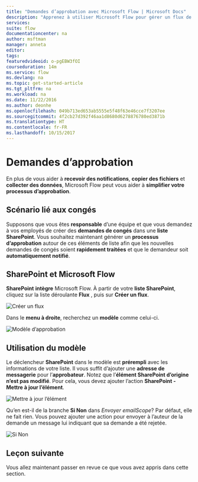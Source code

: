 ```yaml
---
title: "Demandes d’approbation avec Microsoft Flow | Microsoft Docs"
description: "Apprenez à utiliser Microsoft Flow pour gérer un flux de travail d’approbation."
services: 
suite: flow
documentationcenter: na
author: msftman
manager: anneta
editor: 
tags: 
featuredvideoid: o-pgEBW3fOI
courseduration: 14m
ms.service: flow
ms.devlang: na
ms.topic: get-started-article
ms.tgt_pltfrm: na
ms.workload: na
ms.date: 11/22/2016
ms.author: deonhe
ms.openlocfilehash: 049b713ed653ab5555e5f48f63e46cce7f3207ee
ms.sourcegitcommit: 4f2cb27d392f46aa1d8680d6278876780ed3871b
ms.translationtype: HT
ms.contentlocale: fr-FR
ms.lasthandoff: 10/15/2017
---
```

# <a name="approval-requests"></a>Demandes d’approbation
En plus de vous aider à **recevoir des notifications**, **copier des fichiers** et **collecter des données**, Microsoft Flow peut vous aider à **simplifier votre processus d’approbation**.

## <a name="vacation-scenario"></a>Scénario lié aux congés
Supposons que vous êtes **responsable** d’une équipe et que vous demandez à vos employés de créer des **demandes de congés** dans une **liste SharePoint**. Vous souhaitez maintenant générer un **processus d’approbation** autour de ces éléments de liste afin que les nouvelles demandes de congés soient **rapidement traitées** et que le demandeur soit **automatiquement notifié**.  

## <a name="sharepoint-and-microsoft-flow"></a>SharePoint et Microsoft Flow
**SharePoint** **intègre** Microsoft Flow.  À partir de votre **liste SharePoint**, cliquez sur la liste déroulante **Flux** , puis sur **Créer un flux**.

![Créer un flux](./media/learning-approvals/new-flow.png)   

Dans le **menu à droite**, recherchez un **modèle** comme celui-ci.

![Modèle d’approbation](./media/learning-approvals/approval-template.png)

## <a name="using-the-template"></a>Utilisation du modèle
Le déclencheur **SharePoint** dans le modèle est **prérempli** avec les informations de votre liste.  Il vous suffit d’ajouter une **adresse de messagerie** pour l’**approbateur**.  Notez que l’**élément SharePoint d’origine n’est pas modifié**.  Pour cela, vous devez ajouter l’action **SharePoint - Mettre à jour l’élément**.

![Mettre à jour l’élément](./media/learning-approvals/update-item.png)

Qu’en est-il de la branche **Si Non** dans *Envoyer emailScope*?  Par défaut, elle ne fait rien.  Vous pouvez ajouter une action pour envoyer à l’auteur de la demande un message lui indiquant que sa demande a été rejetée. 

![Si Non](./media/learning-approvals/if-no.png)

## <a name="next-lesson"></a>Leçon suivante
Vous allez maintenant passer en revue ce que vous avez appris dans cette section.

